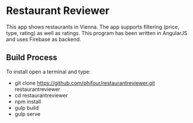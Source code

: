 # Restaurant Reviewer

This app shows restaurants in Vienna. The app supports filtering (price, type, rating) as well as ratings.
This program has been written in AngularJS and uses Firebase as backend.

## Build Process

To install open a terminal and type:

- git clone https://github.com/phifour/restaurantreviewer.git restaurantreviewer
- cd restaurantreviewer
- npm install
- gulp build
- gulp serve


